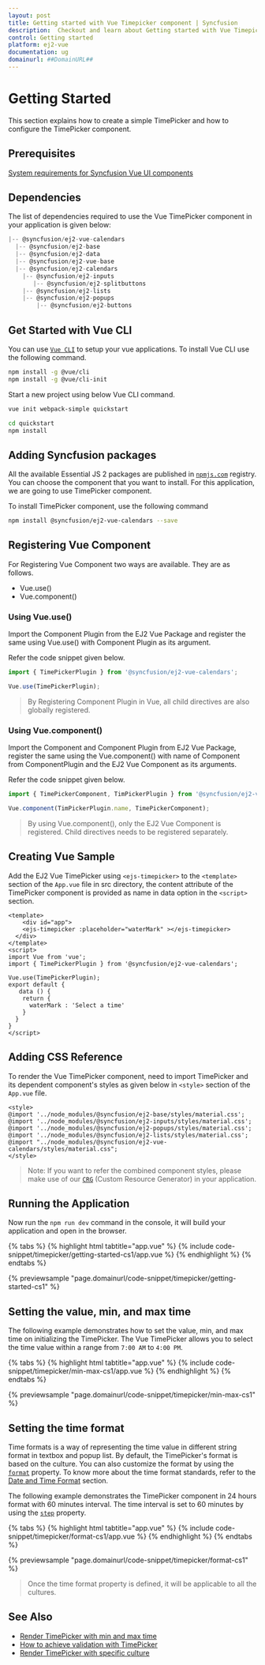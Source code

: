 ```yaml
---
layout: post
title: Getting started with Vue Timepicker component | Syncfusion
description:  Checkout and learn about Getting started with Vue Timepicker component of Syncfusion Essential JS 2 and more details.
control: Getting started 
platform: ej2-vue
documentation: ug
domainurl: ##DomainURL##
---
```


# Getting Started

This section explains how to create a simple TimePicker and how to configure the TimePicker component.

## Prerequisites

[System requirements for Syncfusion Vue UI components](https://ej2.syncfusion.com/vue/documentation/system-requirements/)

## Dependencies

The list of dependencies required to use the Vue TimePicker component in your application is given below:

```javascript
|-- @syncfusion/ej2-vue-calendars
  |-- @syncfusion/ej2-base
  |-- @syncfusion/ej2-data
  |-- @syncfusion/ej2-vue-base
  |-- @syncfusion/ej2-calendars
    |-- @syncfusion/ej2-inputs
       |-- @syncfusion/ej2-splitbuttons
    |-- @syncfusion/ej2-lists
    |-- @syncfusion/ej2-popups
        |-- @syncfusion/ej2-buttons
```

## Get Started with Vue CLI

You can use [`Vue CLI`](https://github.com/vuejs/vue-cli) to setup your vue applications.
To install Vue CLI use the following command.

```bash
npm install -g @vue/cli
npm install -g @vue/cli-init
```

Start a new project using below Vue CLI command.

```bash
vue init webpack-simple quickstart

cd quickstart
npm install

```

## Adding Syncfusion packages

All the available Essential JS 2 packages are published in [`npmjs.com`](https://www.npmjs.com/~syncfusionorg) registry. You can choose the component that you want to install. For this application, we are going to use TimePicker component.

To install TimePicker component, use the following command

```bash
npm install @syncfusion/ej2-vue-calendars --save
```

## Registering Vue Component

For Registering Vue Component two ways are available. They are as follows.
* Vue.use()
* Vue.component()

### Using Vue.use()

Import the Component Plugin from the EJ2 Vue Package and register the same using Vue.use() with Component Plugin as its argument.

Refer the code snippet given below.

```ts
import { TimePickerPlugin } from '@syncfusion/ej2-vue-calendars';

Vue.use(TimePickerPlugin);
```

> By Registering Component Plugin in Vue, all child directives are also globally registered.

### Using Vue.component()

Import the Component and Component Plugin from EJ2 Vue Package,
register the same using the Vue.component() with name of Component from ComponentPlugin
and the EJ2 Vue Component as its arguments.

Refer the code snippet given below.

```ts
import { TimePickerComponent, TimPickerPlugin } from '@syncfusion/ej2-vue-calendars';

Vue.component(TimPickerPlugin.name, TimePickerComponent);
```

> By using Vue.component(), only the EJ2 Vue Component is registered. Child directives needs to be registered separately.

## Creating Vue Sample

Add the EJ2 Vue TimePicker using `<ejs-timepicker>` to the `<template>` section of the `App.vue` file in src directory,
the content attribute of the TimePicker component is provided as name in data option in the `<script>` section.

```
<template>
    <div id="app">
    <ejs-timepicker :placeholder="waterMark" ></ejs-timepicker>
  </div>
</template>
<script>
import Vue from 'vue';
import { TimePickerPlugin } from '@syncfusion/ej2-vue-calendars';

Vue.use(TimePickerPlugin);
export default {
   data () {
    return {
      waterMark : 'Select a time'
    }
  }
}
</script>
```

## Adding CSS Reference

To render the Vue TimePicker component, need to import TimePicker and its dependent component's styles as given below in `<style>` section of the `App.vue` file.

```
<style>
@import '../node_modules/@syncfusion/ej2-base/styles/material.css';
@import '../node_modules/@syncfusion/ej2-inputs/styles/material.css';
@import '../node_modules/@syncfusion/ej2-popups/styles/material.css';
@import '../node_modules/@syncfusion/ej2-lists/styles/material.css';
@import "../node_modules/@syncfusion/ej2-vue-calendars/styles/material.css";
</style>
```

>Note: If you want to refer the combined component styles, please make use of our [`CRG`](https://crg.syncfusion.com/) (Custom Resource Generator) in your application.

## Running the Application

Now run the `npm run dev` command in the console, it will build your application and open in the browser.

{% tabs %}
{% highlight html tabtitle="app.vue" %}
{% include code-snippet/timepicker/getting-started-cs1/app.vue %}
{% endhighlight %}
{% endtabs %}
        
{% previewsample "page.domainurl/code-snippet/timepicker/getting-started-cs1" %}

## Setting the value, min, and max time

The following example demonstrates how to set the value, min, and max time on initializing the TimePicker. The Vue TimePicker allows you to select the time value within a range from `7:00 AM` to `4:00 PM`.

{% tabs %}
{% highlight html tabtitle="app.vue" %}
{% include code-snippet/timepicker/min-max-cs1/app.vue %}
{% endhighlight %}
{% endtabs %}
        
{% previewsample "page.domainurl/code-snippet/timepicker/min-max-cs1" %}

## Setting the time format

Time formats is a way of representing the time value in different string format in textbox and popup list. By default, the TimePicker's format is based on the culture. You can also customize the format by using the [`format`](https://ej2.syncfusion.com/vue/documentation/api/timepicker#format) property. To know more about the time format standards, refer to the [Date and Time Format](../common/internationalization#custom-formats) section.

The following example demonstrates the TimePicker component in 24 hours format with 60 minutes interval. The time interval is set to 60 minutes by using the [`step`](https://ej2.syncfusion.com/vue/documentation/api/timepicker#step-number) property.

{% tabs %}
{% highlight html tabtitle="app.vue" %}
{% include code-snippet/timepicker/format-cs1/app.vue %}
{% endhighlight %}
{% endtabs %}
        
{% previewsample "page.domainurl/code-snippet/timepicker/format-cs1" %}

> Once the time format property is defined, it will be applicable to all the cultures.

## See Also

* [Render TimePicker with min and max time](./time-range)
* [How to achieve validation with TimePicker](./how-to/client-side-validation-using-form-validator)
* [Render TimePicker with specific culture](./globalization)